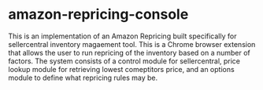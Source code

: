 amazon-repricing-console
========================

This is an implementation of an Amazon Repricing built specifically for sellercentral inventory magaement tool. This is a Chrome browser extension that allows the user to run repricing of the inventory based on a number of factors.  The system consists of a control module for sellercentral, price lookup module for retrieving lowest comeptitors price, and an options module to define what repricing rules may be.
